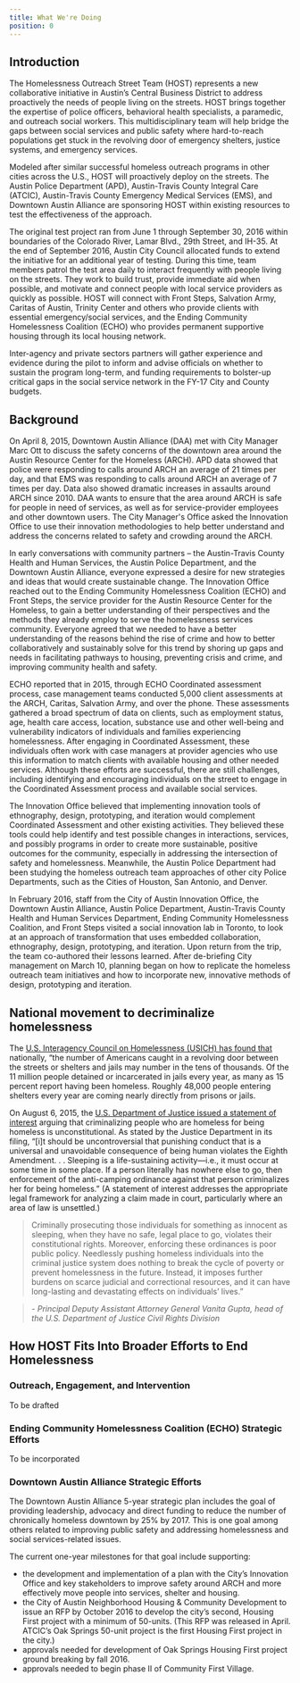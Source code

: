 ```yaml
---
title: What We're Doing
position: 0
---
```


## Introduction

The Homelessness Outreach Street Team (HOST) represents a new collaborative initiative in Austin’s Central Business District to address proactively the needs of people living on the streets.  HOST brings together the expertise of police officers, behavioral health specialists, a paramedic, and outreach social workers. This multidisciplinary team will help bridge the gaps between social services and public safety where hard-to-reach populations get stuck in the revolving door of emergency shelters, justice systems, and emergency services.

Modeled after similar successful homeless outreach programs in other cities across the U.S., HOST will proactively deploy on the streets. The Austin Police Department (APD), Austin-Travis County Integral Care (ATCIC), Austin-Travis County Emergency Medical Services (EMS), and Downtown Austin Alliance are sponsoring HOST within existing resources to test the effectiveness of the approach.

The original test project ran from June 1 through September 30, 2016 within boundaries of the Colorado River, Lamar Blvd., 29th Street, and IH-35. At the end of September 2016, Austin City Council allocated funds to extend the initiative for an additional year of testing. During this time, team members patrol the test area daily to interact frequently with people living on the streets. They work to build trust, provide immediate aid when possible, and motivate and connect people with local service providers as quickly as possible. HOST will connect with Front Steps, Salvation Army, Caritas of Austin, Trinity Center and others who provide clients with essential emergency/social services, and the Ending Community Homelessness Coalition (ECHO) who provides permanent supportive housing through its local housing network.

Inter-agency and private sectors partners will gather experience and evidence during the pilot to inform and advise officials on whether to sustain the program long-term, and funding requirements to bolster-up critical gaps in the social service network in the FY-17 City and County budgets.

## Background

On April 8, 2015, Downtown Austin Alliance (DAA) met with City Manager Marc Ott to discuss the safety concerns of the downtown area around the Austin Resource Center for the Homeless (ARCH). APD data showed that police were responding to calls around ARCH an average of 21 times per day, and that EMS was responding to calls around ARCH an average of 7 times per day. Data also showed dramatic increases in assaults around ARCH since 2010. DAA wants to ensure that the area around ARCH is safe for people in need of services, as well as for service-provider employees and other downtown users.  The City Manager's Office asked the Innovation Office to use their innovation methodologies to help better understand and address the concerns related to safety and crowding around the ARCH.

In early conversations with community partners – the Austin-Travis County Health and Human Services, the Austin Police Department, and the Downtown Austin Alliance, everyone expressed a desire for new strategies and ideas that would create sustainable change. The Innovation Office reached out to the Ending Community Homelessness Coalition (ECHO) and Front Steps, the service provider for the Austin Resource Center for the Homeless, to gain a better understanding of their perspectives and the methods they already employ to serve the homelessness services community. Everyone agreed that we needed to have a better understanding of the reasons behind the rise of crime and how to better collaboratively and sustainably solve for this trend by shoring up gaps and needs in facilitating pathways to housing, preventing crisis and crime, and improving community health and safety.

ECHO reported that in 2015, through ECHO Coordinated assessment process, case management teams conducted 5,000 client assessments at the ARCH, Caritas, Salvation Army, and over the phone. These assessments gathered a broad spectrum of data on clients, such as employment status, age, health care access, location, substance use and other well-being and vulnerability indicators of individuals and families experiencing homelessness. After engaging in Coordinated Assessment, these individuals often work with case managers at provider agencies who use this information to match clients with available housing and other needed services.  Although these efforts are successful, there are still challenges, including identifying and encouraging individuals on the street to engage in the Coordinated Assessment process and available social services.  

The Innovation Office believed that implementing innovation tools of ethnography, design, prototyping, and iteration would complement Coordinated Assessment and other existing activities. They believed these tools could help identify and test possible changes in interactions, services, and possibly programs in order to create more sustainable, positive outcomes for the community, especially in addressing the intersection of safety and homelessness. Meanwhile, the Austin Police Department had been studying the homeless outreach team approaches of other city Police Departments, such as the Cities of Houston, San Antonio, and Denver.

In February 2016, staff from the City of Austin Innovation Office, the Downtown Austin Alliance, Austin Police Department, Austin-Travis County Health and Human Services Department, Ending Community Homelessness Coalition, and Front Steps visited a social innovation lab in Toronto, to look at an approach of transformation that uses embedded collaboration, ethnography, design, prototyping, and iteration.  Upon return from the trip, the team co-authored their lessons learned.  After de-briefing City management on March 10, planning began on how to replicate the homeless outreach team initiatives and how to incorporate new, innovative methods of design, prototyping and iteration.

## National movement to decriminalize homelessness

The [U.S. Interagency Council on Homelessness (USICH) has found that](https://www.usich.gov/solutions/criminal-justice) nationally, “the number of Americans caught in a revolving door between the streets or shelters and jails may number in the tens of thousands. Of the 11 million people detained or incarcerated in jails every year, as many as 15 percent report having been homeless. Roughly 48,000 people entering shelters every year are coming nearly directly from prisons or jails.

On August 6, 2015, the [U.S. Department of Justice issued a statement of interest](https://www.justice.gov/opa/pr/justice-department-files-brief-address-criminalization-homelessness) arguing that criminalizing people who are homeless for being homeless is unconstitutional. As stated by the Justice Department in its filing, “[i]t should be uncontroversial that punishing conduct that is a universal and unavoidable consequence of being human violates the Eighth Amendment. . .  Sleeping is a life-sustaining activity—i.e., it must occur at some time in some place.  If a person literally has nowhere else to go, then enforcement of the anti-camping ordinance against that person criminalizes her for being homeless.” (A statement of interest addresses the appropriate legal framework for analyzing a claim made in court, particularly where an area of law is unsettled.)

>Criminally prosecuting those individuals for something as innocent as sleeping, when they have no safe, legal place to go, violates their constitutional rights.  Moreover, enforcing these ordinances is poor public policy.  Needlessly pushing homeless individuals into the criminal justice system does nothing to break the cycle of poverty or prevent homelessness in the future.  Instead, it imposes further burdens on scarce judicial and correctional resources, and it can have long-lasting and devastating effects on individuals’ lives.”

>*- Principal Deputy Assistant Attorney General Vanita Gupta, head of the U.S. Department of Justice Civil Rights Division*

## How HOST Fits Into Broader Efforts to End Homelessness

### Outreach, Engagement, and Intervention

To be drafted

### Ending Community Homelessness Coalition (ECHO) Strategic Efforts

To be incorporated

### Downtown Austin Alliance Strategic Efforts

The Downtown Austin Alliance 5-year strategic plan includes the goal of providing leadership, advocacy and direct funding to reduce the number of chronically homeless downtown by 25% by 2017. This is one goal among others related to improving public safety and addressing homelessness and social services-related issues.

The current one-year milestones for that goal include supporting:
* the development and implementation of a plan with the City’s Innovation Office and key stakeholders to improve safety around ARCH and more effectively move people into services, shelter and housing.
* the City of Austin Neighborhood Housing & Community Development to issue an RFP by October 2016 to develop the city’s second, Housing First project with a minimum of 50-units. (This RFP was released in April. ATCIC’s Oak Springs 50-unit project is the first Housing First project in the city.)
*	approvals needed for development of Oak Springs Housing First project ground breaking by fall 2016.
*	approvals needed to begin phase II of Community First Village.

